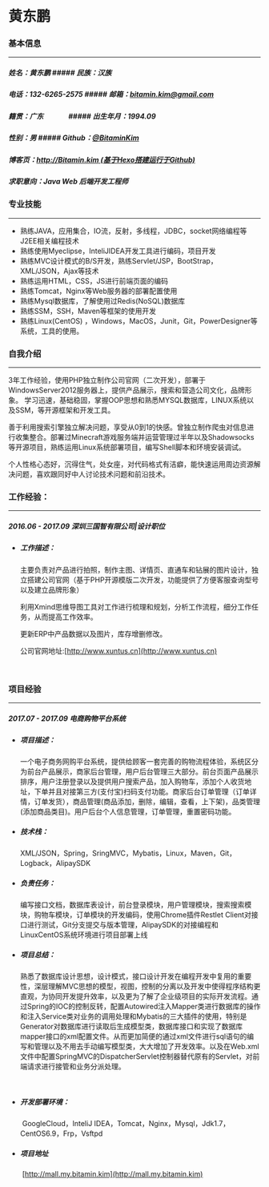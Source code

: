 # 黄东鹏                        

### 基本信息

-----

##### 姓名：黄东鹏							##### 民族：汉族

##### 电话：132-6265-2575      ##### 邮箱：bitamin.kim@gmail.com

##### 籍贯：广东               ##### 出生年月：1994.09

##### 性别：男	               ##### Github：[@BitaminKim](https://github.com/BitaminKim)

##### 博客页：[http://Bitamin.kim (基于Hexo搭建运行于Github)](http://Bitamin.kim)  

##### 求职意向：Java Web 后端开发工程师	 

  



### 专业技能

-----

- 熟练JAVA，应用集合，IO流，反射，多线程，JDBC，socket网络编程等J2EE相关编程技术
- 熟练使用Myeclipse，InteliJIDEA开发工具进行编码，项目开发
- 熟练MVC设计模式的B/S开发，熟练Servlet/JSP，BootStrap，XML/JSON，Ajax等技术
- 熟练运用HTML，CSS，JS进行前端页面的编码
- 熟练Tomcat，Nginx等Web服务器的部署配置使用
- 熟练Mysql数据库，了解使用过Redis(NoSQL)数据库
- 熟练SSM，SSH，Maven等框架的使用开发
- 熟练Linux(CentOS) ，Windows，MacOS，Junit，Git，PowerDesigner等系统，工具的使用。







### 自我介绍

-----

3年工作经验，使用PHP独立制作公司官网（二次开发），部署于WindowsServer2012服务器上，提供产品展示，搜索和营造公司文化，品牌形象。
学习迅速，基础稳固，掌握OOP思想和熟悉MYSQL数据库，LINUX系统以及SSM，等开源框架和开发工具。

善于利用搜索引擎独立解决问题，享受从0到1的快感。曾独立制作爬虫对信息进行收集整合。部署过Minecraft游戏服务端并运营管理过半年以及Shadowsocks等开源项目，熟练运用Linux系统部署项目，编写Shell脚本和环境安装调试。

个人性格心态好，沉得住气，处女座，对代码格式有洁癖，能快速运用周边资源解决问题，喜欢跟同好中人讨论技术问题和前沿技术。



### 工作经验：

-----

##### 2016.06 - 2017.09			深圳三国智有限公司|设计职位

- ##### 工作描述：

  主要负责对产品进行拍照，制作主图、详情页、直通车和钻展的图片设计，独立搭建公司官网（基于PHP开源模版二次开发，功能提供了方便客服查询型号以及建立品牌形象）

  利用Xmind思维导图工具对工作进行梳理和规划，分析工作流程，细分工作任务，从而提高工作效率。

  更新ERP中产品数据以及图片，库存增删修改。

  公司官网地址:[http://www.xuntus.cn](http://www.xuntus.cn)

  ​



### 项目经验

-----

##### 2017.07 - 2017.09			电商购物平台系统

- ##### 项目描述：

  ​		一个电子商务网购平台系统，提供给顾客一套完善的购物流程体验，系统区分为前台产品展示，商家后台管理，用户后台管理三大部分。前台页面产品展示排序，用户注册登录以及提供用户搜索产品，加入购物车，添加个人收货地址，下单并且对接第三方(支付宝)扫码支付功能。商家后台订单管理（订单详情，订单发货），商品管理(商品添加，删除，编辑，查看，上下架)，品类管理(添加商品类目)。用户后台个人信息管理，订单管理，重置密码功能。


- ##### 技术栈：

  ​		XML/JSON，Spring，SringMVC，Mybatis，Linux，Maven，Git，Logback，AlipaySDK

- ##### 负责任务：

  ​		编写接口文档，数据库表设计，前台登录模块，用户管理模块，搜索搜索模块，购物车模块，订单模块的开发编码，使用Chrome插件Restlet Client对接口进行测试，Git分支提交与版本管理，AlipaySDK的对接编程和LinuxCentOS系统环境进行项目部署上线

- ##### 项目总结：

  ​		熟悉了数据库设计思想，设计模式，接口设计开发在编程开发中复用的重要性，深层理解MVC思想的模型，视图，控制的分离以及开发中使得程序结构更直观，为协同开发提升效率，以及更为了解了企业级项目的实际开发流程。通过Spring的IOC的控制反转，配置Autowired注入Mapper类进行数据库的操作和注入Service类对业务的调用处理和Mybatis的三大插件的使用，特别是Generator对数据库进行读取后生成模型类，数据库接口和实现了数据库mapper接口的xml配置文件。从而更加简便的通过xml文件进行sql语句的编写和管理以及不用去手动编写模型类，大大增加了开发效率。以及在Web.xml文件中配置SpringMVC的DispatcherServlet控制器替代原有的Servlet，对前端请求进行接管和业务分派处理。

  ​

- ##### 开发部署环境：

  ​		GoogleCloud，InteliJ IDEA，Tomcat，Nginx，Mysql，Jdk1.7，CentOS6.9，Frp，Vsftpd

- ##### 项目地址

  ​		[http://mall.my.bitamin.kim](http://mall.my.bitamin.kim)

  ​		


